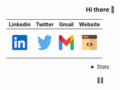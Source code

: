 <h3 align="center"> Hi there 👋 </h3>

<div align="center">

| **Linkedin**  | **Twitter**  | **Gmail**  | **Website**  |
|:-:|:-:|:-:|:-:|
| <p align="center" ><a href="https://www.linkedin.com/in/yogeshwaran01/" title="Linkedin"><img src="./svgs/linkedin.svg" alt="Linkedin" width="40px" height="40px"></a> </p>  |  <p align="center" ><a href="https://twitter.com/yogeshwaran01" title="Twitter"><img src="./svgs/twitter.svg" alt="Twitter" width="40px" height="40px"></a> </p>  | <p align="center" ><a href="mailto: yogeshin247@gmail.com" title="Gmail"><img src="./svgs/gmail.svg" alt="Gmail" width="40px" height="40px"></a> </p>  | <p align="center" ><a href="https://yogeshwaran01.github.io" title="Website"><img src="./svgs/website.svg" alt="Website" width="40px" height="40px"></a> </p>  |

</div>

<div align="center" >
    <details>
        <summary>
            Stats
        </summary>
        <p align="center" >
            <a href="https://github.com/yogeshwaran01/github-stats-terminal-style">
                <img src="https://raw.githubusercontent.com/yogeshwaran01/github-stats-terminal-style/master/github_stats.svg" alt="Github Stats">
            </a>
        </p>
    </details>
</div>

<h4 align="center">  👨‍💻  </h4>
